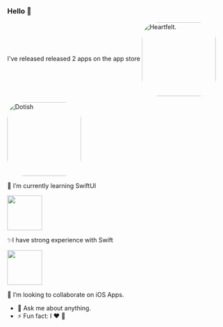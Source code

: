 
### Hello 👋

I've released released 2 apps on the app store
<a href="https://apps.apple.com/us/app/heartfelt/id1575082988?itscg=30200&amp;itsct=apps_box_appicon" style="width: 170px; height: 170px; border-top-left-radius: 22%; border-top-right-radius: 22%; border-bottom-right-radius: 22%; border-bottom-left-radius: 22%; overflow: hidden; display: inline-block; vertical-align: middle;"><img src="https://ichristosk.github.io/assets/images/heartfelt.png" alt="Heartfelt." style="width: 170px; height: 170px; border-top-left-radius: 22%; border-top-right-radius: 22%; border-bottom-right-radius: 22%; border-bottom-left-radius: 22%; overflow: hidden; display: inline-block; vertical-align: middle;"></a>

<a href="https://apps.apple.com/us/app/dotish/id1539633724?itscg=30200&amp;itsct=apps_box_appicon" style="width: 170px; height: 170px; border-top-left-radius: 22%; border-top-right-radius: 22%; border-bottom-right-radius: 22%; border-bottom-left-radius: 22%; overflow: hidden; display: inline-block; vertical-align: middle;"><img src="https://ichristosk.github.io/assets/images/dotish.png" alt="Dotish" style="width: 170px; height: 170px; border-top-left-radius: 22%; border-top-right-radius: 22%; border-bottom-right-radius: 22%; border-bottom-left-radius: 22%; overflow: hidden; display: inline-block; vertical-align: middle;"></a>

🌱 I’m currently learning SwiftUI <p align="start">
   <img src="https://developer.apple.com/assets/elements/icons/swiftui/swiftui-96x96_2x.png" width="80" height="80"></p>
  
  
 ✨I have strong experience with Swift <p align="start">
   <img src="https://cdn4.iconfinder.com/data/icons/logos-3/1300/swift-seeklogo-512.png" width="80" height="80"></p>
   

   
  
 👯 I’m looking to collaborate on iOS Apps.
- 💬 Ask me about anything.
- ⚡ Fun fact: I ♥️ 


